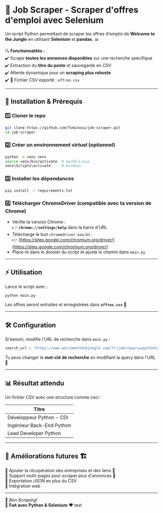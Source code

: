 # 🚀 Job Scraper - Scraper d'offres d'emploi avec Selenium

Un script Python permettant de scraper les offres d'emploi de **Welcome to the Jungle** en utilisant **Selenium** et **pandas**. 📊  

🔍 **Fonctionnalités :**  
✔️ Scrape **toutes les annonces disponibles** sur une recherche spécifique  
✔️ Extraction du **titre du poste** et sauvegarde en CSV  
✔️ Attente dynamique pour un **scraping plus robuste**  
✔️ 📂 Fichier CSV exporté : `offres.csv`  

---

## 📌 Installation & Prérequis  

### 1️⃣ **Cloner le repo**  
```bash
git clone https://github.com/Tominouu/job-scraper.git
cd job-scraper
```

### 2️⃣ **Créer un environnement virtuel** (optionnel)  
```bash
python -m venv venv
source venv/bin/activate  # macOS/Linux
venv\Scripts\activate     # Windows
```

### 3️⃣ **Installer les dépendances**  
```bash
pip install -r requirements.txt
```

### 4️⃣ **Télécharger ChromeDriver** (compatible avec ta version de Chrome)  
- Vérifie ta version Chrome :  
  👉 **`chrome://settings/help`** dans la barre d’URL  
- Télécharge le bon `chromedriver.exe` ici :  
  👉 [https://sites.google.com/chromium.org/driver/](https://sites.google.com/chromium.org/driver/)  
- Place-le dans le dossier du script et ajuste le chemin dans `main.py`  

---

## ⚡️ Utilisation  
Lance le script avec :  
```bash
python main.py
```
Les offres seront extraites et enregistrées dans **`offres.csv`** 📄  

---

## 🛠️ Configuration  
Si besoin, modifie l'URL de recherche dans `main.py` :  
```python
search_url = "https://www.welcometothejungle.com/fr/jobs?query=python%20developer"
```
Tu peux changer le **mot-clé de recherche** en modifiant la query dans l'URL 🔎  

---

## 📊 Résultat attendu  
Un fichier CSV avec une structure comme ceci :  

| Titre |
|---------------------------|
| Développeur Python - CDI |
| Ingénieur Back-End Python |
| Lead Developer Python     |

---

## 📌 Améliorations futures 🏗️  
🔹 Ajouter la récupération des entreprises et des liens 🔗  
🔹 Support multi-pages pour scraper plus d'annonces 📄  
🔹 Exportation JSON en plus du CSV  
🔹 Intégration web

---

🚀 *Bon Scraping!*  
🐍 **Fait avec Python & Selenium** ❤️  test

